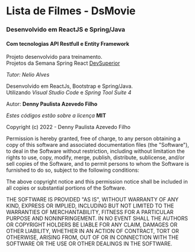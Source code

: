 # Lista de Filmes - DsMovie

### Desenvolvido em ReactJS e Spring/Java

#### Com tecnologias API Restfull e Entity Framework

Projeto desenvolvido para treinamento.  
Projetos da Semana Spring React [DevSuperior](https://devsuperior.com.br/)

_Tutor: Nelio Alves_

Desenvolvido em ReactJs, Bootstrap e Spring/Java.  
Utilizando _Visual Studio Code_ e _Spring Tool Suite 4_

Autor: **Denny Paulista Azevedo Filho**

_Estes códigos estão sobre a licença_ **MIT**

Copyright (c) 2022 - Denny Paulista Azevedo Filho

Permission is hereby granted, free of charge, to any person obtaining a copy
of this software and associated documentation files (the "Software"), to deal
in the Software without restriction, including without limitation the rights
to use, copy, modify, merge, publish, distribute, sublicense, and/or sell
copies of the Software, and to permit persons to whom the Software is
furnished to do so, subject to the following conditions:

The above copyright notice and this permission notice shall be included in all
copies or substantial portions of the Software.

THE SOFTWARE IS PROVIDED "AS IS", WITHOUT WARRANTY OF ANY KIND, EXPRESS OR
IMPLIED, INCLUDING BUT NOT LIMITED TO THE WARRANTIES OF MERCHANTABILITY,
FITNESS FOR A PARTICULAR PURPOSE AND NONINFRINGEMENT. IN NO EVENT SHALL THE
AUTHORS OR COPYRIGHT HOLDERS BE LIABLE FOR ANY CLAIM, DAMAGES OR OTHER
LIABILITY, WHETHER IN AN ACTION OF CONTRACT, TORT OR OTHERWISE, ARISING FROM,
OUT OF OR IN CONNECTION WITH THE SOFTWARE OR THE USE OR OTHER DEALINGS IN THE
SOFTWARE.
